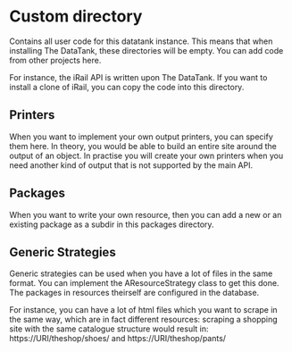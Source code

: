 # Custom directory

Contains all user code for this datatank instance. This means that when installing The DataTank, these directories will be empty. You can add code from other projects here.

For instance, the iRail API is written upon The DataTank. If you want to install a clone of iRail, you can copy the code into this directory.

## Printers

When you want to implement your own output printers, you can specify them here. In theory, you would be able to build an entire site around the output of an object. In practise you will create your own printers when you need another kind of output that is not supported by the main API.


## Packages

When you want to write your own resource, then you can add a new or an existing package as a subdir in this packages directory.

## Generic Strategies

Generic strategies can be used when you have a lot of files in the same format. You can implement the AResourceStrategy class to get this done. The packages in resources theirself are configured in the database.

For instance, you can have a lot of html files which you want to scrape in the same way, which are in fact different resources: scraping a shopping site with the same catalogue structure would result in: https://URI/theshop/shoes/ and https://URI/theshop/pants/

